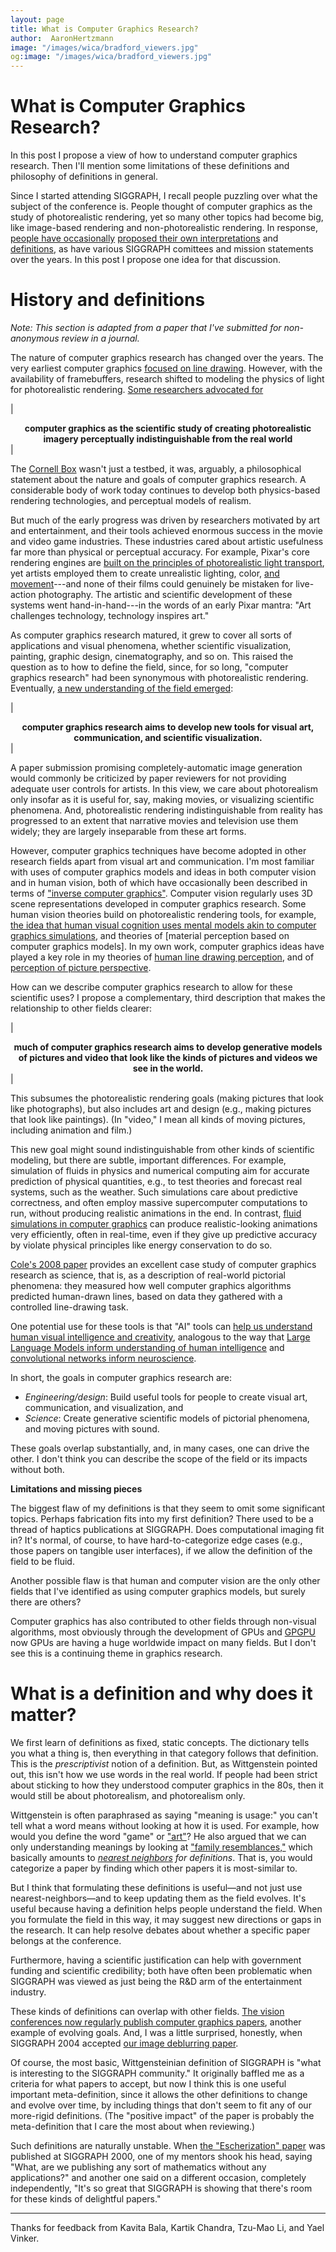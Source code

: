 ```yaml
---
layout: page
title: What is Computer Graphics Research?
author:  AaronHertzmann
image: "/images/wica/bradford_viewers.jpg"
og:image: "/images/wica/bradford_viewers.jpg"
---
```


# What is Computer Graphics Research?

In this post I propose a view of how to understand computer graphics research. Then I'll mention some limitations of these definitions and philosophy of definitions in general.

Since I started attending SIGGRAPH, I recall people puzzling over what the subject of the conference is. People thought of computer graphics as the study of photorealistic rendering, yet so many other topics had become big, like image-based rendering and non-photorealistic rendering. In response, [people have occasionally](https://www.youtube.com/watch?v=OqCH66Sgqco) [proposed their own interpretations](https://www.youtube.com/watch?v=Fjrgn67SlWw) and [definitions](https://www.cs.unc.edu/~brooks/Toolsmith-CACM.pdf), as have various SIGGRAPH comittees and mission statements over the years. In this post I propose one idea for that discussion.



# History and definitions

_Note: This section is adapted from a paper that I've submitted for non-anonymous review in a journal._


The nature of computer graphics research has changed over the years. The very earliest computer graphics [focused on line drawing](https://en.wikipedia.org/wiki/Sketchpad).  However, with the availability of framebuffers, research shifted to modeling the physics of light for photorealistic rendering. [Some researchers advocated for](https://dl.acm.org/doi/abs/10.1145/258734.258914)

| <center><b> computer graphics as the scientific study of creating photorealistic imagery perceptually indistinguishable from the real world </b></center> |

The [Cornell Box](https://en.wikipedia.org/wiki/Cornell_box) wasn't just a testbed, it was, arguably, a philosophical statement about the nature and goals of computer graphics research. A considerable body of work today continues to develop both physics-based rendering technologies, and perceptual models of realism.

But much of the early progress was driven by researchers motivated by art and entertainment, and their tools achieved enormous success in the movie and video game industries. These industries cared about artistic usefulness far more than physical or perceptual accuracy. For example, Pixar's core rendering engines are [built on the principles of photorealistic light transport](https://en.wikipedia.org/wiki/Pixar_RenderMan), yet artists employed them to create unrealistic lighting, color, [and movement](https://dl.acm.org/doi/10.1145/37401.37407)---and none of their films could genuinely be mistaken for live-action photography.  The artistic and scientific development of these systems went hand-in-hand---in the words of an early Pixar mantra: "Art challenges technology, technology inspires art."

As computer graphics research matured, it grew to cover all sorts of applications and visual phenomena, whether scientific visualization, painting, graphic design, cinematography, and so on. This raised the question as to how to define the field, since, for so long, "computer graphics research" had been synonymous with photorealistic rendering. Eventually, [a new understanding of the field emerged](https://dl.acm.org/doi/abs/10.1109/38.814562): 

| <center><b> computer graphics research aims to develop new tools for visual art, communication, and scientific visualization. </b></center> |

A paper submission promising completely-automatic image generation would commonly be criticized by paper reviewers for not providing adequate user controls for artists. In this view, we care about photorealism only insofar as it is useful for, say, making movies, or visualizing scientific phenomena. And, photorealistic rendering indistinguishable from reality has progressed to an extent that narrative movies and television use them widely; they are largely inseparable from these art forms.

However, computer graphics techniques have become adopted in other research fields apart from visual art and communication.  I'm most familiar with uses of computer graphics models and ideas in both computer vision and in human vision, both of which have occasionally been described in terms of ["inverse computer graphics"](https://royalsocietypublishing.org/doi/10.1098/rstb.2021.0443). Computer vision regularly uses 3D scene representations developed in computer graphics research.   Some human vision theories build on photorealistic rendering tools, for example, [the idea that human visual cognition uses mental models akin to computer graphics simulations](https://www.pnas.org/doi/abs/10.1073/pnas.1306572110), and theories of [material perception based on computer graphics models].  In my own work, computer graphics ideas have played a key role in my theories of [human line drawing perception](/2021/05/13/why-does-line-drawing-work.html), and of [perception of picture perspective](https://www.dgp.toronto.edu/~hertzman/perspective/).


How can we describe computer graphics research to allow for these scientific uses?  I propose a complementary, third description that makes the relationship to other fields clearer: 

| <center><b> much of computer graphics research aims to develop generative models of pictures and video that look like the kinds of pictures and videos we see in the world. </b></center> |

This subsumes the photorealistic rendering goals (making pictures that look like photographs), but also includes art and design (e.g., making pictures that look like paintings). (In "video," I mean all kinds of moving pictures, including animation and film.)

This new goal might sound indistinguishable from other kinds of scientific modeling, but there are subtle, important differences. For example, simulation of fluids in physics and numerical computing aim for accurate prediction of physical quantities, e.g., to test theories and forecast real systems, such as the weather. Such simulations care about predictive correctness, and often employ massive supercomputer computations to run, without producing realistic animations in the end.  In contrast, [fluid simulations in computer graphics](https://dl.acm.org/doi/abs/10.1145/3596711.3596793) can produce realistic-looking animations very efficiently, often in real-time, even if they give up predictive accuracy by violate physical principles like energy conservation to do so. 

[Cole's 2008 paper](https://gfx.cs.princeton.edu/pubs/Cole_2008_WDP/) provides an excellent case study of computer graphics research as science, that is, as a description of real-world pictorial phenomena: they measured how well computer graphics algorithms predicted human-drawn lines, based on data they gathered with a controlled line-drawing task.

One potential use for these tools is that "AI" tools can [help us understand human visual intelligence and creativity](/2023/09/27/what-is-creativity.html), analogous to the way that [Large Language Models inform understanding of human intelligence](https://journals.sagepub.com/doi/10.1177/17456916231201401) and [convolutional networks inform neuroscience](https://www.nature.com/articles/s41593-019-0520-2).

In short, the goals in computer graphics research are:

* _Engineering/design_: Build useful tools for people to create visual art, communication, and visualization, and
* _Science_: Create generative scientific models of pictorial phenomena, and moving pictures with sound.


These goals overlap substantially, and, in many cases, one can drive the other. I don't think you can describe the scope of the field or its impacts without both.  

**Limitations and missing pieces**

The biggest flaw of my definitions is that they seem to omit some significant topics. Perhaps fabrication fits into my first definition? There used to be a thread of haptics publications at SIGGRAPH.  Does computational imaging fit in?  It's normal, of course, to have hard-to-categorize edge cases (e.g., those papers on tangible user interfaces), if we allow the definition of the field to be fluid. 

Another possible flaw is that human and computer vision are the only other fields that I've identified as using computer graphics models, but surely there are others?

Computer graphics has also contributed to other fields through non-visual algorithms, most obviously through the development of GPUs and [GPGPU](https://en.wikipedia.org/wiki/General-purpose_computing_on_graphics_processing_units) now GPUs are having a huge worldwide impact on many fields. But I don't see this is a continuing theme in graphics research.




# What is a definition and why does it matter?

We first learn of definitions as fixed, static concepts. The dictionary tells you what a thing is, then everything in that category follows that definition. This is the _prescriptivist_ notion of a definition. But, as Wittgenstein pointed out, this isn't how we use words in the real world. If people had been strict about sticking to how they understood computer graphics in the 80s, then it would still be about photorealism, and photorealism only.

Wittgenstein is often paraphrased as saying "meaning is usage:" you can't tell what a word means without looking at how it is used. For example, how would you define the word "game" or ["art"](/2022/09/19/art-definitions-1.html)? He also argued that we can only understanding meanings by looking at ["family resemblances,"](https://en.wikipedia.org/wiki/Family_resemblance) which basically amounts to _[nearest neighbors](https://en.wikipedia.org/wiki/Nearest_neighbor_search) for definitions_. That is, you would categorize a paper by finding which other papers it is most-similar to.

But I think that formulating these definitions is useful—and not just use nearest-neighbors—and to keep updating them as the field evolves.  It's useful because having a definition helps people understand the field. When you formulate the field in this way, it may suggest new directions or gaps in the research. It can help resolve debates about whether a specific paper belongs at the conference.  

Furthermore, having a scientific justification can help with government funding and scientific credibility; both have often been problematic when SIGGRAPH was viewed as just being the R&D arm of the entertainment industry.

These kinds of definitions can overlap with other fields. [The vision conferences now regularly publish computer graphics papers](/2020/08/31/cvpr-graphics.html), another example of evolving goals.  And, I was a little surprised, honestly, when SIGGRAPH 2004 accepted [our image deblurring paper](https://cs.nyu.edu/~fergus/research/deblur.html).

Of course, the most basic, Wittgensteinian definition of SIGGRAPH is "what is interesting to the SIGGRAPH community." It originally baffled me as a criteria for what papers to accept, but now I think this is one useful important meta-definition, since it allows the other definitions to change and evolve over time, by including things that don't seem to fit any of our more-rigid definitions.  (The "positive impact" of the paper is probably the meta-definition that I care the most about when reviewing.)

Such definitions are naturally unstable. When [the "Escherization" paper](https://dl.acm.org/doi/10.1145/344779.345022) was published at SIGGRAPH 2000, one of my mentors shook his head, saying "What, are we publishing any sort of mathematics without any applications?" and another one said on a different occasion, completely independently,  "It's so great that SIGGRAPH is showing that there's room for these kinds of delightful papers."


<hr>

Thanks for feedback from Kavita Bala, Kartik Chandra, Tzu-Mao Li, and Yael Vinker.
